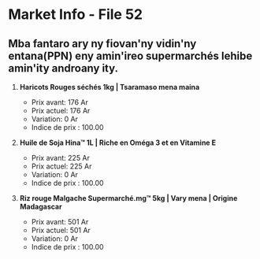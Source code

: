 # Market Info - File 52

## Mba fantaro ary ny fiovan'ny vidin'ny entana(PPN) eny amin'ireo supermarchés lehibe amin'ity androany ity.

1. **Haricots Rouges séchés 1kg | Tsaramaso mena maina**
   - Prix avant: 176 Ar
   - Prix actuel: 176 Ar
   - Variation: 0 Ar
   - Indice de prix : 100.00

2. **Huile de Soja Hina™ 1L | Riche en Oméga 3 et en Vitamine E**
   - Prix avant: 225 Ar
   - Prix actuel: 225 Ar
   - Variation: 0 Ar
   - Indice de prix : 100.00

3. **Riz rouge Malgache Supermarché.mg™ 5kg | Vary mena | Origine Madagascar**
   - Prix avant: 501 Ar
   - Prix actuel: 501 Ar
   - Variation: 0 Ar
   - Indice de prix : 100.00

